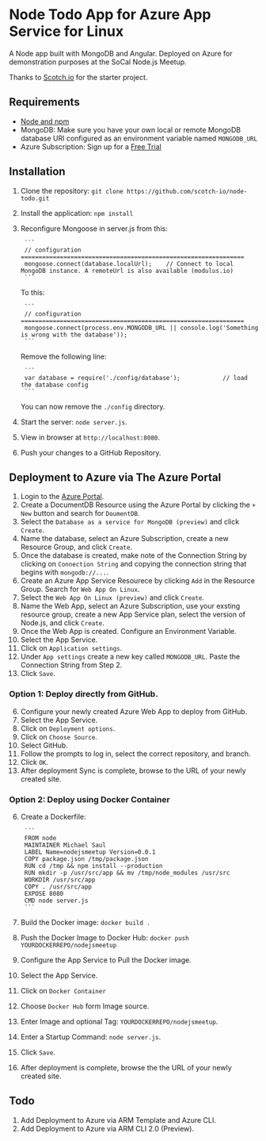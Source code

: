 # Node Todo App for Azure App Service for Linux

A Node app built with MongoDB and Angular. Deployed on Azure for demonstration purposes at the SoCal Node.js Meetup.

Thanks to [Scotch.io](https://github.com/scotch-io/node-todo) for the starter project.

## Requirements

- [Node and npm](http://nodejs.org)
- MongoDB: Make sure you have your own local or remote MongoDB database URI configured as an environment variable named `MONGODB_URL`
- Azure Subscription: Sign up for a [Free Trial](https://azure.microsoft.com/en-us/free/)

## Installation

1. Clone the repository: `git clone https://github.com/scotch-io/node-todo.git`
2. Install the application: `npm install`
2. Reconfigure Mongoose in server.js from this:

        ```
        // configuration ===============================================================
        mongoose.connect(database.localUrl); 	// Connect to local MongoDB instance. A remoteUrl is also available (modulus.io)
        ```
    
    To this:

        ```
        // configuration ===============================================================
        mongoose.connect(process.env.MONGODB_URL || console.log('Something is wrong with the database'));
        ```

    Remove the following line:

        ```
        var database = require('./config/database'); 			// load the database config
        ```
    
    You can now remove the `./config` directory.
4. Start the server: `node server.js`.
5. View in browser at `http://localhost:8080`.
6. Push your changes to a GitHub Repository.

## Deployment to Azure via The Azure Portal

1. Login to the [Azure Portal](https://portal.azure.com).
2. Create a DocumentDB Resource using the Azure Portal by clicking the `+ New` button and search for `DoumentDB`.
  1. Select the `Database as a service for MongoDB (preview)` and click `Create`.
  2. Name the database, select an Azure Subscription, create a new Resource Group, and click `Create`.
3. Once the database is created, make note of the Connection String by clicking on `Connection String` and copying the connection string that begins with `mongodb://...`.
4. Create an Azure App Service Resourece by clicking `Add` in the Resource Group. Search for `Web App On Linux`.
  1. Select the `Web App On Linux (preview)` and click `Create`.
  2. Name the Web App, select an Azure Subscription, use your exsting resource group, create a new App Service plan, select the version of Node.js, and click `Create`.
5. Once the Web App is created. Configure an Environment Variable.
  1. Select the App Service.
  2. Click on `Application settings`.
  3. Under `App settings` create a new key called `MONGODB_URL`. Paste the Connection String from Step 2.
  4. Click `Save`.

### Option 1: Deploy directly from GitHub.

6. Configure your newly created Azure Web App to deploy from GitHub.
  1. Select the App Service.
  2. Click on `Deployment options`.
  3. Click on `Choose Source`.
  4. Select GitHub.
  5. Follow the prompts to log in, select the correct repository, and branch.
  6. Click `OK`.
7. After deployment Sync is complete, browse to the URL of your newly created site.

### Option 2: Deploy using Docker Container
6. Create a Dockerfile:

        ```
        FROM node
        MAINTAINER Michael Saul
        LABEL Name=nodejsmeetup Version=0.0.1 
        COPY package.json /tmp/package.json
        RUN cd /tmp && npm install --production
        RUN mkdir -p /usr/src/app && mv /tmp/node_modules /usr/src
        WORKDIR /usr/src/app
        COPY . /usr/src/app
        EXPOSE 8080
        CMD node server.js
        ```

7. Build the Docker image: `docker build .`
8. Push the Docker Image to Docker Hub: `docker push YOURDOCKERREPO/nodejsmeetup`
9. Configure the App Service to Pull the Docker image.
  1. Select the App Service.
  2. Click on `Docker Container`
  3. Choose `Docker Hub` form Image source.
  4. Enter Image and optional Tag: `YOURDOCKERREPO/nodejsmeetup`.
  5. Enter a Startup Command: `node server.js`.
  6. Click `Save`.
10. After deployment is complete, browse the the URL of your newly created site.

## Todo
1. Add Deployment to Azure via ARM Template and Azure CLI.
2. Add Deployment to Azure via ARM CLI 2.0 (Preview).